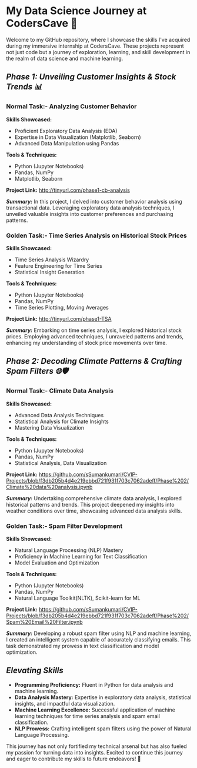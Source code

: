 # **My Data Science Journey at CodersCave 🚀**
Welcome to my GitHub repository, where I showcase the skills I've acquired during my immersive internship at CodersCave. These projects represent not just code but a journey of exploration, learning, and skill development in the realm of data science and machine learning.

## ***Phase 1: Unveiling Customer Insights & Stock Trends 📊***

### **Normal Task:- Analyzing Customer Behavior**
**Skills Showcased:**

- Proficient Exploratory Data Analysis (EDA)
- Expertise in Data Visualization (Matplotlib, Seaborn)
- Advanced Data Manipulation using Pandas

**Tools & Techniques:**

- Python (Jupyter Notebooks)
- Pandas, NumPy
- Matplotlib, Seaborn

**Project Link:** http://tinyurl.com/phase1-cb-analysis

***Summary:***
In this project, I delved into customer behavior analysis using transactional data. Leveraging exploratory data analysis techniques, I unveiled valuable insights into customer preferences and purchasing patterns.

### **Golden Task:- Time Series Analysis on Historical Stock Prices**
**Skills Showcased:**

- Time Series Analysis Wizardry
- Feature Engineering for Time Series
- Statistical Insight Generation

**Tools & Techniques:**

- Python (Jupyter Notebooks)
- Pandas, NumPy
- Time Series Plotting, Moving Averages

**Project Link:** http://tinyurl.com/phase1-TSA

***Summary:***
Embarking on time series analysis, I explored historical stock prices. Employing advanced techniques, I unraveled patterns and trends, enhancing my understanding of stock price movements over time.

## ***Phase 2: Decoding Climate Patterns & Crafting Spam Filters 🌐🛡️***

### **Normal Task:- Climate Data Analysis**
**Skills Showcased:**

- Advanced Data Analysis Techniques
- Statistical Analysis for Climate Insights
- Mastering Data Visualization

**Tools & Techniques:**

- Python (Jupyter Notebooks)
- Pandas, NumPy
- Statistical Analysis, Data Visualization

**Project Link:** https://github.com/sSumankumari/CVIP-Projects/blob/f3db205b4d4e219ebbd721f931f703c7062adeff/Phase%202/Climate%20data%20analysis.ipynb

***Summary:***
Undertaking comprehensive climate data analysis, I explored historical patterns and trends. This project deepened my insights into weather conditions over time, showcasing advanced data analysis skills.

### **Golden Task:- Spam Filter Development**
**Skills Showcased:**

- Natural Language Processing (NLP) Mastery
- Proficiency in Machine Learning for Text Classification
- Model Evaluation and Optimization

**Tools & Techniques:**

- Python (Jupyter Notebooks)
- Pandas, NumPy
- Natural Language Toolkit(NLTK), Scikit-learn for ML

**Project Link:** https://github.com/sSumankumari/CVIP-Projects/blob/f3db205b4d4e219ebbd721f931f703c7062adeff/Phase%202/Spam%20Email%20Filter.ipynb

***Summary:***
Developing a robust spam filter using NLP and machine learning, I created an intelligent system capable of accurately classifying emails. This task demonstrated my prowess in text classification and model optimization.


## ***Elevating Skills***

- **Programming Proficiency:** Fluent in Python for data analysis and machine learning.
- **Data Analysis Mastery:** Expertise in exploratory data analysis, statistical insights, and impactful data visualization.
- **Machine Learning Excellence:** Successful application of machine learning techniques for time series analysis and spam email classification.
- **NLP Prowess:** Crafting intelligent spam filters using the power of Natural Language Processing.

This journey has not only fortified my technical arsenal but has also fueled my passion for turning data into insights. Excited to continue this journey and eager to contribute my skills to future endeavors! 🌟
